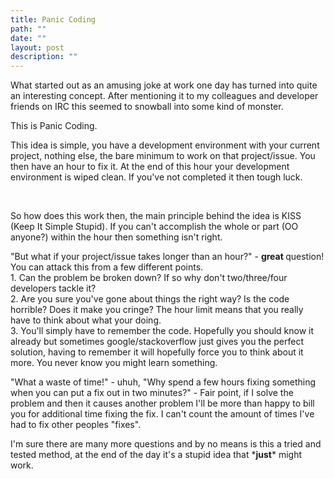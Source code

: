 ```yaml
---
title: Panic Coding
path: ""
date: ""
layout: post
description: ""
---
```

<p>What started out as an amusing joke at work one day has turned into quite an interesting concept. After mentioning it to my colleagues and developer friends on IRC this seemed to snowball into some kind of monster.</p><p>This is Panic Coding.</p><p>This idea is simple, you have a development environment with your current project, nothing else, the bare minimum to work on that project/issue. You then have an hour to fix it. At the end of this hour your development environment is wiped clean. If you've not completed it then tough luck.</p><p>&nbsp;</p><p>So how does this work then, the main principle behind the idea is KISS (Keep It Simple Stupid). If you can't accomplish the whole or part (OO anyone?) within the hour then something isn't right.</p><p>&quot;But what if your project/issue takes longer than an hour?&quot; - <strong>great </strong>question! You can attack this from a few different points.<br />1. Can the problem be broken down? If so why don't two/three/four developers tackle it?<br />2. Are you sure you've gone about things the right way? Is the code horrible? Does it make you cringe? The hour limit means that you really have to think about what your doing.<br />3. You'll simply have to remember the code. Hopefully you should know it already but sometimes google/stackoverflow just gives you the perfect solution, having to remember it will hopefully force you to think about it more. You never know you might learn something.</p><p>&quot;What a waste of time!&quot; - uhuh, &quot;Why spend a few hours fixing something when you can put a fix out in two minutes?&quot; - Fair point, if I solve the problem and then it causes another problem I'll be more than happy to bill you for additional time fixing the fix. I can't count the amount of times I've had to fix other peoples &quot;fixes&quot;.&nbsp;</p><p>I'm sure there are many more questions and by no means is this a tried and tested method, at the end of the day it's a stupid idea that *<strong>just</strong>* might work.<br />&nbsp;</p>

